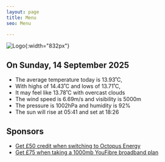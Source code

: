 ```yaml
---
layout: page
title: Menu
seo: Menu

---
```


![Logo](/images/logo.jpg){:width="832px"}

<!-- weather_marker starts -->
## On Sunday, 14 September 2025

- The average temperature today is 13.93˚C,
- With highs of 14.43˚C and lows of 13.71˚C,
- It may feel like 13.78˚C with overcast clouds
- The wind speed is 6.69m/s and visibility is 5000m
- The pressure is 1002hPa and humidity is 92%
- The sun will rise at 05:41 and set at 18:26

<!-- weather_marker ends -->

## Sponsors

- [Get £50 credit when switching to Octopus Energy](https://bit.ly/3oD1nnS)
- [Get £75 when taking a 1000mb YouFibre broadband plan](https://aklam.io/91zWhU?)
